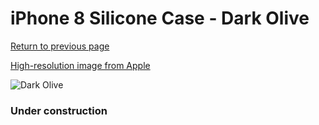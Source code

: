 # iPhone 8 Silicone Case - Dark Olive

[Return to previous page](/iphone_7)

[High-resolution image from Apple](https://store.storeimages.cdn-apple.com/8756/as-images.apple.com/is/MR3N2?wid=4500&hei=4500&fmt=png)

<div style="width: 384px"><img src="/everypreview/MR3N2.png" alt="Dark Olive"></div>

### Under construction
